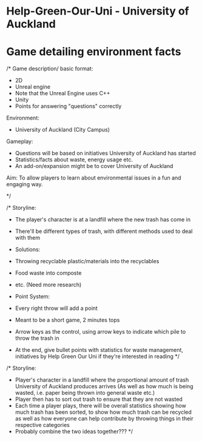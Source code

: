# Help-Green-Our-Uni - University of Auckland
# Game detailing environment facts
/*
Game description/ basic format:
- 2D
- Unreal engine
 - Note that the Unreal Engine uses C++
- Unity
- Points for answering "questions" correctly

Environment:
- University of Auckland (City Campus)

Gameplay:
- Questions will be based on initiatives University of Auckland has started
- Statistics/facts about waste, energy usage etc.
 - An add-on/expansion might be to cover University of Auckland

Aim: To allow players to learn about environmental issues in a fun and engaging way.

*/

/*
Storyline:
- The player's character is at a landfill where the new trash has come in 
- There'll be different types of trash, with different methods used to deal with them
- Solutions:
 - Throwing recyclable plastic/materials into the recyclables
 - Food waste into composte
 - etc. (Need more research)

- Point System:
 - Every right throw will add a point

- Meant to be a short game, 2 minutes tops
- Arrow keys as the control, using arrow keys to indicate which pile to throw the trash in 
- At the end, give bullet points with statistics for waste management, initiatives by Help Green Our Uni if they're interested in reading
*/

/*
Storyline:
- Player's character in a landfill where the proportional amount of trash University of Auckland produces arrives (As well as how much is being wasted, i.e. paper being thrown into general waste etc.)
- Player then has to sort out trash to ensure that they are not wasted
- Each time a player plays, there will be overall statistics showing how much trash has been sorted, to show how much trash can be recycled as well as how everyone can help contribute by throwing things in their respective categories
- Probably combine the two ideas together???
*/
